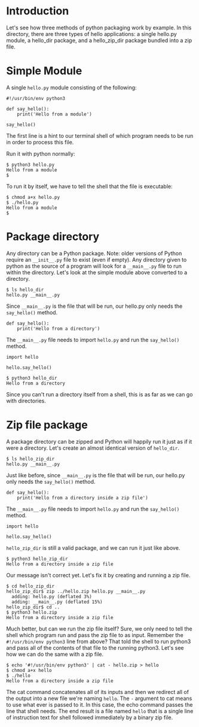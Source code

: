# Introduction

Let's see how three methods of python packaging work by example. In this directory, there are three types of hello applications: a single hello.py module, a hello_dir package, and a hello_zip_dir package bundled into a zip file.

# Simple Module

A single `hello.py` module consisting of the following:

```
#!/usr/bin/env python3

def say_hello():
    print('Hello from a module')
    
say_hello()
```

The first line is a hint to our terminal shell of which program needs to be run in order to process this file.

Run it with python normally:

```
$ python3 hello.py
Hello from a module
$
```

To run it by itself, we have to tell the shell that the file is executable:

```
$ chmod a+x hello.py
$ ./hello.py
Hello from a module
$
```

# Package directory

Any directory can be a Python package. Note: older versions of Python require an `__init__.py` file to exist (even if empty). Any directory given to python as the source of a program will look for a `__main__.py` file to run within the directory. Let's look at the simple module above converted to a directory.

```
$ ls hello_dir
hello.py __main__.py
```

Since `__main__.py` is the file that will be run, our hello.py only needs the `say_hello()` method.

```
def say_hello():
    print('Hello from a directory')
```

The `__main__.py` file needs to import `hello.py` and run the `say_hello()` method.

```
import hello

hello.say_hello()
```

```
$ python3 hello_dir
Hello from a directory
```

Since you can't run a directory itself from a shell, this is as far as we can go with directories.

# Zip file package

A package directory can be zipped and Python will happily run it just as if it were a directory. Let's create an almost identical version of `hello_dir`.


```
$ ls hello_zip_dir
hello.py __main__.py
```

Just like before, since `__main__.py` is the file that will be run, our hello.py only needs the `say_hello()` method.

```
def say_hello():
    print('Hello from a directory inside a zip file')
```

The `__main__.py` file needs to import `hello.py` and run the `say_hello()` method.

```
import hello

hello.say_hello()
```

`hello_zip_dir` is still a valid package, and we can run it just like above.

```
$ python3 hello_zip_dir
Hello from a directory inside a zip file
```

Our message isn't correct yet. Let's fix it by creating and running a zip file.

```
$ cd hello_zip_dir
hello_zip_dir$ zip ../hello.zip hello.py __main__.py
  adding: hello.py (deflated 3%)
  adding: __main__.py (deflated 15%)
hello_zip_dir$ cd ..
$ python3 hello.zip
Hello from a directory inside a zip file
```

Much better, but can we run the zip file itself? Sure, we only need to tell the shell which program run and pass the zip file to as input. Remember the `#!/usr/bin/env python3` line from above? That told the shell to run python3 and pass all of the contents of that file to the running python3. Let's see how we can do the same with a zip file.

```
$ echo '#!/usr/bin/env python3' | cat - hello.zip > hello
$ chmod a+x hello
$ ./hello
Hello from a directory inside a zip file
```

The cat command concatenates all of its inputs and then we redirect all of the output into a new file we're naming `hello`. The `-` argument to cat means to use what ever is passed to it. In this case, the echo command passes the line that shell needs. The end result is a file named `hello` that is a single line of instruction text for shell followed immediately by a binary zip file.
